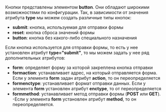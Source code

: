 Кнопки представлены элементом **button**. Они обладают широкими возможностями по конфигурации. Так, в зависимости от значения атрибута **type** мы можем создать различные типы кнопок:
- **submit**: кнопка, используемая для отправки формы
- **reset**: кнопка сброса значений формы
- **button**: кнопка без какого-либо специального назначения

Если кнопка используется для отправки формы, то есть у нее установлен атрибут **type="submit"**, то мы можем задать у нее ряд дополнительных атрибутов:
- **form**: определяет форму за которой закреплена кнопка отправки
- **formaction**: устанавливает адрес, на который отправляется форма.
	Если у элемента **form** задан атрибут **action**, то он переопределяется
- **formenctype**: устанавливает формат отправки данных. 
	Если у элемента **form** установлен атрибут **enctype**, то от переопределяется
- **formmethod**: устанавливает метод отправки формы (**POST** или **GET**). 
	-Если у элемента **form** установлен атрибут **method**, то он переопределяется.